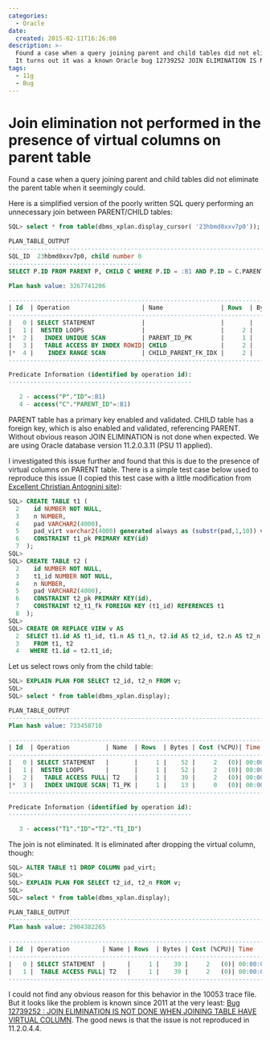 ```yaml
---
categories:
  - Oracle
date:
  created: 2015-02-11T16:26:00
description: >-
  Found a case when a query joining parent and child tables did not eliminate the parent table when it seemingly could.
  It turns out it was a known Oracle bug 12739252 JOIN ELIMINATION IS NOT DONE WHEN JOINING TABLE HAVE VIRTUAL COLUMN
tags:
  - 11g
  - Bug
---
```


# Join elimination not performed in the presence of virtual columns on parent table

Found a case when a query joining parent and child tables did not eliminate the parent table when it seemingly could.

<!-- more -->

Here is a simplified version of the poorly written SQL query performing an unnecessary join between PARENT/CHILD tables:

```sql
SQL> select * from table(dbms_xplan.display_cursor( '23hbmd0xxv7p0'));

PLAN_TABLE_OUTPUT
----------------------------------------------------------------------------------------------------
SQL_ID  23hbmd0xxv7p0, child number 0
-------------------------------------
SELECT P.ID FROM PARENT P, CHILD C WHERE P.ID = :B1 AND P.ID = C.PARENT_ID

Plan hash value: 3267741206

----------------------------------------------------------------------------------------------------
| Id  | Operation                    | Name                | Rows  | Bytes | Cost (%CPU)| Time     |
----------------------------------------------------------------------------------------------------
|   0 | SELECT STATEMENT             |                     |       |       |     5 (100)|          |
|   1 |  NESTED LOOPS                |                     |     2 |    36 |     5   (0)| 00:00:01 |
|*  2 |   INDEX UNIQUE SCAN          | PARENT_ID_PK        |     1 |     6 |     2   (0)| 00:00:01 |
|   3 |   TABLE ACCESS BY INDEX ROWID| CHILD               |     2 |    24 |     3   (0)| 00:00:01 |
|*  4 |    INDEX RANGE SCAN          | CHILD_PARENT_FK_IDX |     2 |       |     2   (0)| 00:00:01 |
----------------------------------------------------------------------------------------------------

Predicate Information (identified by operation id):
---------------------------------------------------

   2 - access("P"."ID"=:B1)
   4 - access("C"."PARENT_ID"=:B1)
```

PARENT table has a primary key enabled and validated.
CHILD table has a foreign key, which is also enabled and validated, referencing PARENT.
Without obvious reason JOIN ELIMINATION is not done when expected.
We are using Oracle database version 11.2.0.3.11 (PSU 11 applied).

I investigated this issue further and found that this is due to the presence of virtual columns on PARENT table.
There is a simple test case below used to reproduce this issue (I copied this test case with a little modification from [Excellent Christian Antognini site](http://antognini.ch/2010/01/join-elimination/)):

```sql
SQL> CREATE TABLE t1 (
  2    id NUMBER NOT NULL,
  3    n NUMBER,
  4    pad VARCHAR2(4000),
  5    pad_virt varchar2(4000) generated always as (substr(pad,1,10)) virtual,
  6    CONSTRAINT t1_pk PRIMARY KEY(id)
  7  );
SQL>
SQL> CREATE TABLE t2 (
  2    id NUMBER NOT NULL,
  3    t1_id NUMBER NOT NULL,
  4    n NUMBER,
  5    pad VARCHAR2(4000),
  6    CONSTRAINT t2_pk PRIMARY KEY(id),
  7    CONSTRAINT t2_t1_fk FOREIGN KEY (t1_id) REFERENCES t1
  8  );
SQL>
SQL> CREATE OR REPLACE VIEW v AS
  2  SELECT t1.id AS t1_id, t1.n AS t1_n, t2.id AS t2_id, t2.n AS t2_n
  3    FROM t1, t2
  4   WHERE t1.id = t2.t1_id;
```

Let us select rows only from the child table:

```sql
SQL> EXPLAIN PLAN FOR SELECT t2_id, t2_n FROM v;
SQL>
SQL> select * from table(dbms_xplan.display);

PLAN_TABLE_OUTPUT
-----------------------------------------------------------------------------
Plan hash value: 733458710

----------------------------------------------------------------------------
| Id  | Operation          | Name  | Rows  | Bytes | Cost (%CPU)| Time     |
----------------------------------------------------------------------------
|   0 | SELECT STATEMENT   |       |     1 |    52 |     2   (0)| 00:00:01 |
|   1 |  NESTED LOOPS      |       |     1 |    52 |     2   (0)| 00:00:01 |
|   2 |   TABLE ACCESS FULL| T2    |     1 |    39 |     2   (0)| 00:00:01 |
|*  3 |   INDEX UNIQUE SCAN| T1_PK |     1 |    13 |     0   (0)| 00:00:01 |
----------------------------------------------------------------------------

Predicate Information (identified by operation id):
---------------------------------------------------

   3 - access("T1"."ID"="T2"."T1_ID")
```

The join is not eliminated. It is eliminated after dropping the virtual column, though:

```sql
SQL> ALTER TABLE t1 DROP COLUMN pad_virt;
SQL>
SQL> EXPLAIN PLAN FOR SELECT t2_id, t2_n FROM v;
SQL>
SQL> select * from table(dbms_xplan.display);

PLAN_TABLE_OUTPUT
---------------------------------------------------------------------------
Plan hash value: 2904382265

--------------------------------------------------------------------------
| Id  | Operation         | Name | Rows  | Bytes | Cost (%CPU)| Time     |
--------------------------------------------------------------------------
|   0 | SELECT STATEMENT  |      |     1 |    39 |     2   (0)| 00:00:01 |
|   1 |  TABLE ACCESS FULL| T2   |     1 |    39 |     2   (0)| 00:00:01 |
--------------------------------------------------------------------------
```

I could not find any obvious reason for this behavior in the 10053 trace file. But it looks like the problem is known since 2011 at the very least: [Bug 12739252 : JOIN ELIMINATION IS NOT DONE WHEN JOINING TABLE HAVE VIRTUAL COLUMN](https://support.oracle.com/rs?type=doc&id=12739252.8).
The good news is that the issue is not reproduced in 11.2.0.4.4.
